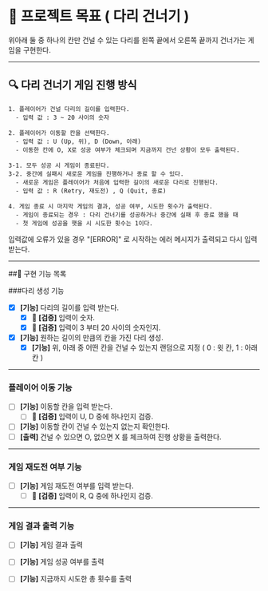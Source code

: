 # 🎯 프로젝트 목표 ( 다리 건너기 )

위아래 둘 중 하나의 칸만 건널 수 있는 다리를 왼쪽 끝에서 오른쪽 끝까지 건너가는 게임을 구현한다.

---

## 🔍 다리 건너기 게임 진행 방식
```
1. 플레이어가 건널 다리의 길이를 입력한다. 
  - 입력 값 : 3 ~ 20 사이의 숫자
  
2. 플레이어가 이동할 칸을 선택한다. 
  - 입력 값 : U (Up, 위), D (Down, 아래)
  - 이동한 칸에 O, X로 성공 여부가 체크되며 지금까지 건넌 상황이 모두 출력된다.
  
3-1. 모두 성공 시 게임이 종료된다.
3-2. 중간에 실패시 새로운 게임을 진행하거나 종료 할 수 있다.
  - 새로운 게임은 플레이어가 처음에 입력한 길이의 새로운 다리로 진행된다.
  - 입력 값 : R (Retry, 재도전) , Q (Quit, 종료)

4. 게임 종료 시 마지막 게임의 결과, 성공 여부, 시도한 횟수가 출력된다.
  - 게임이 종료되는 경우 : 다리 건너기를 성공하거나 중간에 실패 후 종료 했을 때
  - 첫 게임에 성공을 햇을 시 시도한 횟수는 1이다.
```
입력값에 오류가 있을 경우 "[ERROR]" 로 시작하는 에러 메시지가 출력되고 다시 입력 받는다.

---

##📖 구현 기능 목록

###다리 생성 기능
- [X] **[기능]** 다리의 길이를 입력 받는다.
  - [X] 🚨 **[검증]** 입력이 숫자.
  - [X] 🚨 **[검증]** 입력이 3 부터 20 사이의 숫자인지.
- [X] **[기능]** 원하는 길이의 만큼의 칸을 가진 다리 생성.
  - [X] **[기능]** 위, 아래 중 어떤 칸을 건널 수 있는지 랜덤으로 지정 ( 0 : 윗 칸, 1 : 아래 칸 )
---
### 플레이어 이동 기능
- [ ] **[기능]** 이동할 칸을 입력 받는다.
  - [ ] 🚨 **[검증]** 입력이 U, D 중에 하나인지 검증.
- [ ] **[기능]** 이동할 칸이 건널 수 있는지 없는지 확인한다.
- [ ] **[출력]** 건널 수 있으면 O, 없으면 X 를 체크하여 진행 상황을 출력한다.
---
### 게임 재도전 여부 기능
- [ ] **[기능]** 게임 재도전 여부를 입력 받는다.
  - [ ] 🚨 **[검증]** 입력이 R, Q 중에 하나인지 검증.
---
### 게임 결과 출력 기능
- [ ] **[기능]** 게임 결과 출력
- [ ] **[기능]** 게임 성공 여부를 출력
- [ ] **[기능]** 지금까지 시도한 총 횟수를 출력

